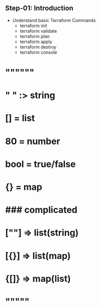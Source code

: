 ## Step-01: Introduction
- Understand basic Terraform Commands
  - terraform init
  - terraform validate
  - terraform plan
  - terraform apply
  - terraform destroy
  - terraform console


# """"""

# " " :> string
# [] = list 
# 80 = number 
# bool = true/false 
# {}  =  map 

# ### complicated
# [""] => list(string)
# [{}] => list(map)
# {[]} => map(list)
# """""
